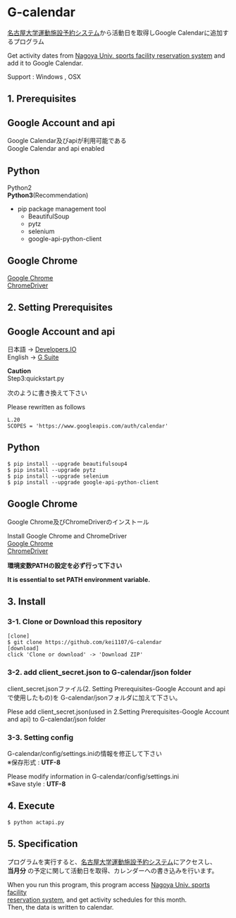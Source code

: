 # G-calendar

[名古屋大学運動施設予約システム](http://133.6.82.138/undou/mudy0010c.php)から活動日を取得しGoogle Calendarに追加するプログラム  

Get activity dates from [Nagoya Univ. sports facility reservation system](http://133.6.82.138/undou/mudy0010c.php) and add it to Google Calendar.

Support : Windows , OSX

## 1. Prerequisites

Google  Account and api
---
Google Calendar及びapiが利用可能である  
Google Calendar and api enabled

Python
---
Python2   
**Python3**(Recommendation)

- pip package management tool
  - BeautifulSoup
  - pytz
  - selenium
  - google-api-python-client

Google Chrome
---
[Google Chrome](https://www.google.co.jp/chrome/index.html)  
[ChromeDriver](https://sites.google.com/a/chromium.org/chromedriver/downloads)

## 2. Setting Prerequisites
Google Account and api
---
日本語 ->  [Developers.IO](https://dev.classmethod.jp/cloud/google-calendar-api-get-start/)  
English -> [G Suite](https://developers.google.com/calendar/quickstart/python)

**Caution**  
Step3:quickstart.py

次のように書き換えて下さい  

Please rewritten as follows
```
L.20
SCOPES = 'https://www.googleapis.com/auth/calendar'
```


Python
---
```
$ pip install --upgrade beautifulsoup4
$ pip install --upgrade pytz
$ pip install --upgrade selenium
$ pip install --upgrade google-api-python-client
```

Google Chrome
---
Google Chrome及びChromeDriverのインストール  

Install Google Chrome and ChromeDriver  
[Google Chrome](https://www.google.co.jp/chrome/index.html)  
[ChromeDriver](https://sites.google.com/a/chromium.org/chromedriver/downloads)  

**環境変数PATHの設定を必ず行って下さい**

**It is essential to set PATH environment variable.**

## 3. Install
### 3-1. Clone or Download this repository
```
[clone]
$ git clone https://github.com/kei1107/G-calendar
[download]
click 'Clone or download' -> 'Download ZIP'
```
### 3-2. add client_secret.json to G-calendar/json folder
client_secret.jsonファイル(2. Setting Prerequisites-Google Account and apiで使用したもの)を G-calendar/jsonフォルダに加えて下さい。

Plese add client_secret.json(used in 2.Setting Prerequisites-Google Account and api) to G-calendar/json folder
### 3-3. Setting config
G-calendar/config/settings.iniの情報を修正して下さい   
※保存形式 : **UTF-8**

Please modify information in G-calendar/config/settings.ini  
※Save style : **UTF-8**

## 4. Execute
```
$ python actapi.py
```

## 5. Specification

プログラムを実行すると、[名古屋大学運動施設予約システム](http://133.6.82.138/undou/mudy0010c.php)にアクセスし、  
**当月分** の予定に関して活動日を取得、カレンダーへの書き込みを行います。  

When you run this program, this program access [Nagoya Univ. sports facility  
reservation system](http://133.6.82.138/undou/mudy0010c.php), and get activity schedules for this month.  
Then, the data is written to calendar.
